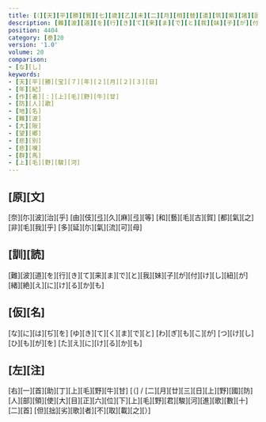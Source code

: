 ```yaml
---
title: [（][天][平][勝][寳][七][歳][乙][未][二][月][相][替][遣][筑][紫][諸][國][防][人][等][歌][）]
description: [難][波][道][を][行][き][て][来][ま][で][と][我][妹][子][が][付][け][し][紐][が][緒][絶][え][に][け][る][か][も]
position: 4404
category: [巻]20
version: '1.0'
volume: 20
comparison:
- [な][し]
keywords:
- [天][平][勝][宝][７][年][２][月][２][３][日]
- [年][紀]
- [作][者][：][上][毛][野][牛][甘]
- [防][人][歌]
- [地][名]
- [難][波]
- [大][阪]
- [望][郷]
- [悲][別]
- [悲][嘆]
- [群][馬]
- [上][毛][野][駿][河]
---
```


## [原][文]

[奈][尓][波][治][乎] [由][伎][弖][久][麻][弖][等] [和][藝][毛][古][賀] [都][氣][之][非][毛][我][乎] [多][延][尓][氣][流][可][母]

## [訓][読]

[難][波][道][を][行][き][て][来][ま][で][と][我][妹][子][が][付][け][し][紐][が][緒][絶][え][に][け][る][か][も]

## [仮][名]

[な][に][は][ぢ][を] [ゆ][き][て][く][ま][で][と] [わ][ぎ][も][こ][が] [つ][け][し][ひ][も][が][を] [た][え][に][け][る][か][も]

## [左][注]

[右][一][首][助][丁][上][毛][野][牛][甘] [（] / [二][月][廿][三][日][上][野][國][防][人][部][領][使][大][目][正][六][位][下][上][毛][野][君][駿][河][進][歌][數][十][二][首] [但][拙][劣][歌][者][不][取][載][之][）]
